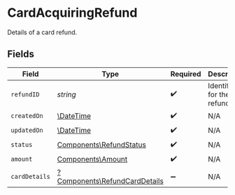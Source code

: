 # CardAcquiringRefund

Details of a card refund.


## Fields

| Field                                                                         | Type                                                                          | Required                                                                      | Description                                                                   |
| ----------------------------------------------------------------------------- | ----------------------------------------------------------------------------- | ----------------------------------------------------------------------------- | ----------------------------------------------------------------------------- |
| `refundID`                                                                    | *string*                                                                      | :heavy_check_mark:                                                            | Identifier for the refund.                                                    |
| `createdOn`                                                                   | [\DateTime](https://www.php.net/manual/en/class.datetime.php)                 | :heavy_check_mark:                                                            | N/A                                                                           |
| `updatedOn`                                                                   | [\DateTime](https://www.php.net/manual/en/class.datetime.php)                 | :heavy_check_mark:                                                            | N/A                                                                           |
| `status`                                                                      | [Components\RefundStatus](../../Models/Components/RefundStatus.md)            | :heavy_check_mark:                                                            | N/A                                                                           |
| `amount`                                                                      | [Components\Amount](../../Models/Components/Amount.md)                        | :heavy_check_mark:                                                            | N/A                                                                           |
| `cardDetails`                                                                 | [?Components\RefundCardDetails](../../Models/Components/RefundCardDetails.md) | :heavy_minus_sign:                                                            | N/A                                                                           |